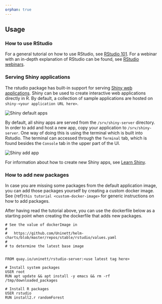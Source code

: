 ```yaml
---
orphan: true
---
```


## Usage

### How to use RStudio
For a general tutorial on how to use RStudio,
see [RStudio 101](https://dss.princeton.edu/training/RStudio101.pdf).
For a webinar with an in-depth explanation of RStudio can be found, see
[RStudio webinars](https://www.rstudio.com/collections/rstudio-essentials/).

### Serving Shiny applications
The rstudio package has built-in support for serving [Shiny web applications](https://shiny.rstudio.com/).
Shiny can be used to create interactive web applications directly in R.
By default, a collection of sample applications are hosted on `shiny-<your application URL here>`.

![Shiny default apps](./rstudio_shiny.png)

By default, all shiny apps are served from the `/srv/shiny-server`
directory. In order to add and host a new app, copy your application to
`/srv/shiny-server`. One way of doing this is using the terminal which is built
into Rstudio. The terminal can accessed through the `Terminal` tab, which is
found besides the `Console` tab in the upper part of the UI.

![Shiny add app](./rstudio_shiny_app.png)

For information about how to create new Shiny apps,
see [Learn Shiny](https://shiny.rstudio.com/tutorial/).

### How to add new packages
In case you are missing some packages from the default application image, you can add those packages yourself by creating a custom docker image.
See   {ref}`this tutorial <custom-docker-image>` for generic instructions on how to add packages.

After having read the tutorial above, you can use the dockerfile below as a starting point when creating the dockerfile that adds new packages.
```
# See the value of dockerImage in
#
#   https://github.com/Uninett/helm-charts/blob/master/repos/stable/rstudio/values.yaml
#
# to determine the latest base image


FROM quay.io/uninett/rstudio-server:<use latest tag here>

# Install system packages
USER root
RUN apt update && apt install -y emacs && rm -rf /tmp/downloaded_packages

# Install R packages
USER rstudio
RUN install2.r randomForest
```
